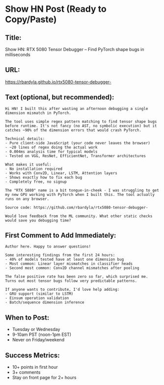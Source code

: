 # Show HN Post (Ready to Copy/Paste)

## Title:
Show HN: RTX 5080 Tensor Debugger – Find PyTorch shape bugs in milliseconds

## URL:
https://rbardyla.github.io/rtx5080-tensor-debugger-

## Text (optional, but recommended):
```
Hi HN! I built this after wasting an afternoon debugging a single dimension mismatch in PyTorch.

The tool uses simple regex pattern matching to find tensor shape bugs before runtime. It's not fancy (no AST, no symbolic execution) but it catches ~90% of the dimension errors that would crash PyTorch.

Technical details:
- Pure client-side JavaScript (your code never leaves the browser)
- ~20 lines of regex doing the actual work
- 0.004ms analysis time for typical models
- Tested on VGG, ResNet, EfficientNet, Transformer architectures

What makes it useful:
- No installation required
- Works with Conv2D, Linear, LSTM, Attention layers
- Shows exactly how to fix each bug
- Completely free, no signup

The "RTX 5080" name is a bit tongue-in-cheek - I was struggling to get my new GPU working with PyTorch when I built this. The tool actually runs on any browser.

Source code: https://github.com/rbardyla/rtx5080-tensor-debugger-

Would love feedback from the ML community. What other static checks would save you debugging time?
```

## First Comment to Add Immediately:
```
Author here. Happy to answer questions!

Some interesting findings from the first 24 hours:
- 40% of models tested have at least one dimension bug
- Most common: Linear layer mismatches in classifier heads
- Second most common: Conv2D channel mismatches after pooling

The false positive rate has been zero so far, which surprised me. Turns out most tensor bugs follow very predictable patterns.

If anyone wants to contribute, I'd love help adding:
- GRU support (similar to LSTM)
- Einsum operation validation  
- Batch/sequence dimension inference
```

## When to Post:
- Tuesday or Wednesday
- 9-10am PST (noon-1pm EST)
- Never on Friday/weekend

## Success Metrics:
- 10+ points in first hour
- 3+ comments
- Stay on front page for 2+ hours